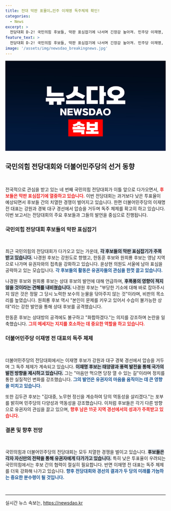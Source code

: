 ```yaml
---
title: 전대 막판 표몰이…민주 이재명 독주체제 확인!
categories:
  - News
excerpt: >
  전당대회 D-2! 국민의힘 후보들, 막판 표심잡기에 나서며 긴장감 높아져. 민주당 이재명, 경선 압승 이어가며 독주 체제 굳히기. 모든 시선이 정치의 향방에 쏠리고 있다!
feature_text: >
  전당대회 D-2! 국민의힘 후보들, 막판 표심잡기에 나서며 긴장감 높아져. 민주당 이재명, 경선 압승 이어가며 독주 체제 굳히기. 모든 시선이 정치의 향방에 쏠리고 있다!
image: '/assets/img/newsdao_breakingnews.jpg'
---
```


<p><img src="/assets/img/newsdao_breakingnews.jpg" alt="cryptoinkorea 속보" /></p>

<h2>국민의힘 전당대회와 더불어민주당의 선거 동향</h2>

<p data-ke-size="size16">&nbsp;</p>

<p>전국적으로 관심을 받고 있는 네 번째 국민의힘 전당대회가 이틀 앞으로 다가오면서, <b><span style="color: #ee2323;">후보들은 막판 표심잡기에 열중하고 있습니다.</span></b> 이번 전당대회는 과거보다 낮은 투표율이 예상되면서 후보들 간의 치열한 경쟁이 벌어지고 있습니다. 한편 더불어민주당의 이재명 전 대표는 강원과 경북 대구 경선에서 압승을 거두며 독주 체제를 확고히 하고 있습니다. 이번 보고서는 전당대회의 주요 후보들과 그들의 발언을 중심으로 진행됩니다.</p>

<h3>국민의힘 전당대회 후보들의 막판 표심잡기</h3>

<p data-ke-size="size16">&nbsp;</p>

<p>최근 국민의힘의 전당대회가 다가오고 있는 가운데, <b><span style="background-color: #21538527;">각 후보들의 막판 표심잡기가 주목받고 있습니다.</span></b> 나경원 후보는 강원도로 향했고, 한동훈 후보와 원희룡 후보는 영남 지역으로 나가며 유권자와의 접촉을 강화하고 있습니다. 윤상현 의원도 서울에 남아 표심을 공략하고 있는 모습입니다. <b><span style="color: #1a5490;">각 후보들의 활동은 유권자들의 관심을 한껏 끌고 있습니다.</span></b></p>

<p>나경원 후보와 원희룡 후보는 상대 후보의 발언에 대해 언급하며, <b><span style="background-color: #21538527;">후폭풍의 영향이 적지 않을 것이라는 견해를 내비쳤습니다.</span></b> 나경원 후보는 "부당한 기소에 대해 바로 잡아주시지 않은 것은 정말 그 당시 노력한 보수의 눈물을 닦아주지 않는 것"이라며, 비판의 목소리를 높였습니다. 원희룡 후보 역시 "본인이 문제를 키우고 있어서 수습이 불가능한 상태"라는 강한 발언을 통해 상대 후보를 공격했습니다.</p>

<p>한동훈 후보는 상대방의 공격에도 불구하고 "화합하겠다."는 의지를 강조하며 논란을 일축했습니다. <b><span style="color: #ee2323;">그의 메세지는 지지를 호소하는 데 중요한 역할을 하고 있습니다.</span></b></p>

<h3>더불어민주당 이재명 전 대표의 독주 체제</h3>

<p data-ke-size="size16">&nbsp;</p>

<p>더불어민주당의 전당대회에서는 이재명 후보가 강원과 대구 경북 경선에서 압승을 거두며 그 독주 체제가 계속되고 있습니다. <b><span style="background-color: #21538527;">이재명 후보는 태양광과 풍력 발전을 통해 국가의 발전 방향을 제시하고 있습니다.</span></b> 그는 "마음만 먹으면 당장 열 수 있는 길"이라며 정치를 통한 실질적인 변화를 강조했습니다. <b><span style="color: #1a5490;">그의 발언은 유권자의 마음을 움직이는 데 큰 영향을 미치고 있습니다.</span></b></p>

<p>또한 김두관 후보는 "김대중, 노무현 정신을 계승하여 당의 역동성을 살리겠다."는 포부를 밝히며 민주당의 다양성과 역동성을 강조했습니다. 이처럼 후보들은 각기 다른 방향으로 유권자의 관심을 끌고 있으며, <b><span style="color: #ee2323;">향후 남은 11곳 지역 경선에서의 성과가 주목받고 있습니다.</span></b></p>

<h3>결론 및 향후 전망</h3>

<p data-ke-size="size16">&nbsp;</p>

<p>국민의힘과 더불어민주당의 전당대회는 모두 치열한 경쟁을 벌이고 있습니다. <b><span style="background-color: #21538527;">후보들은 각자 자신만의 전략을 통해 유권자에게 다가가고 있습니다.</span></b> 특히 낮은 투표율이 우려되는 국민의힘에서는 후보 간의 협력이 절실히 필요합니다. 반면 이재명 전 대표는 독주 체제를 더욱 강화해 나가고 있습니다. <b><span style="color: #1a5490;">향후 전당대회와 경선의 결과가 두 당의 미래를 가늠하는 중요한 분수령이 될 것입니다.</span></b></p>

<p data-ke-size="size16">&nbsp;</p>

<hr style="height: 1px; border: 0; background-color: #000;"/>
실시간 뉴스 속보는, <a href="https://newsdao.kr" rel="dofollow">https://newsdao.kr</a>



